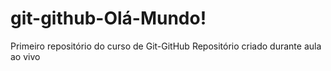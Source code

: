 # git-github-Olá-Mundo!
 Primeiro repositório do curso de Git-GitHub
 Repositório criado durante aula ao vivo
